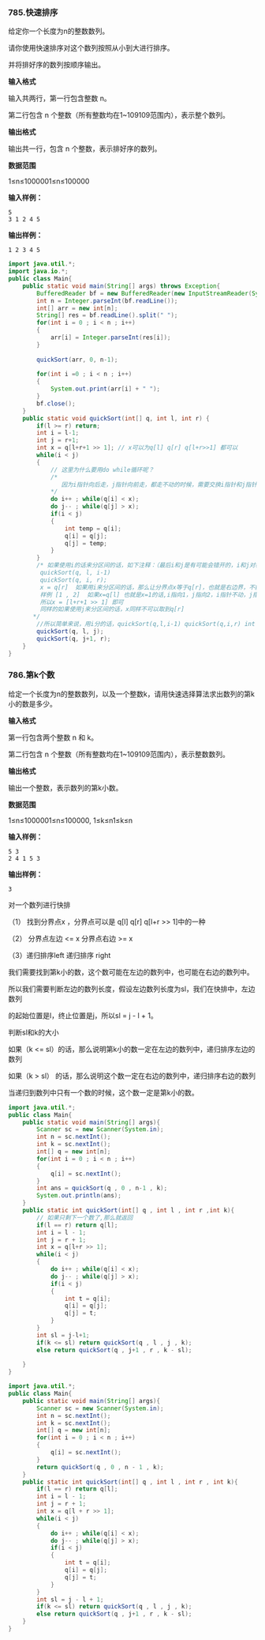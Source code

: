 

### 785.快速排序            

给定你一个长度为n的整数数列。

请你使用快速排序对这个数列按照从小到大进行排序。

并将排好序的数列按顺序输出。

**输入格式**

输入共两行，第一行包含整数 n。

第二行包含 n 个整数（所有整数均在1~109109范围内），表示整个数列。

**输出格式**

输出共一行，包含 n 个整数，表示排好序的数列。

**数据范围**

1≤n≤1000001≤n≤100000

**输入样例：**

```
5
3 1 2 4 5

```

**输出样例：**

```
1 2 3 4 5
```



```java
import java.util.*;
import java.io.*;
public class Main{
    public static void main(String[] args) throws Exception{
        BufferedReader bf = new BufferedReader(new InputStreamReader(System.in));
        int n = Integer.parseInt(bf.readLine());
        int[] arr = new int[n];
        String[] res = bf.readLine().split(" ");
        for(int i = 0 ; i < n ; i++)
        {
            arr[i] = Integer.parseInt(res[i]);
        }
        
        quickSort(arr, 0, n-1);
        
        for(int i =0 ; i < n ; i++)
        {
            System.out.print(arr[i] + " ");
        }
        bf.close();
    }
    public static void quickSort(int[] q, int l, int r) {
        if(l >= r) return;
        int i = l-1;
        int j = r+1;
        int x = q[l+r+1 >> 1]; // x可以为q[l] q[r] q[l+r>>1] 都可以
        while(i < j)
        {
            // 这里为什么要用do while循环呢？
            /*
               因为i指针向后走，j指针向前走，都走不动的时候，需要交换i指针和j指针，那么交换完还需要两个指针向前走一步，所以使用do while循环，先走再判断。
            */
            do i++ ; while(q[i] < x);
            do j-- ; while(q[j] > x);
            if(i < j)
            {
                int temp = q[i];
                q[i] = q[j];
                q[j] = temp;
            }
        }
        /* 如果使用i的话来分区间的话，如下注释：（最后i和j是有可能会错开的，i和j对称）
         quickSort(q, l, i-1)
         quickSort(q, i, r);
         x = q[r]  如果用i来分区间的话，那么让分界点x等于q[r]，也就是右边界，不能让x=q[l] 否则造成死循环
         样例 [1 , 2]  如果x=q[l] 也就是x=1的话,i指向1，j指向2，i指针不动，j指针符合dowihle条件向前移动到2，然后quickSort(q,0,-1)左侧循环结果，quickSort(q,0,1)所以会一直循环(0,1)，造成死循环
         所以x = [l+r+1 >> 1] 即可
         同样的如果使用j来分区间的话，x同样不可以取到q[r]
       */
        //所以简单来说，用i分的话，quickSort(q,l,i-1) quickSort(q,i,r) int x = q[r] 只需要改这三个地方即可。
        quickSort(q, l, j);
        quickSort(q, j+1, r);
    }
}
```

### 786.第k个数            

给定一个长度为n的整数数列，以及一个整数k，请用快速选择算法求出数列的第k小的数是多少。

**输入格式**

第一行包含两个整数 n 和 k。

第二行包含 n 个整数（所有整数均在1~109109范围内），表示整数数列。

**输出格式**

输出一个整数，表示数列的第k小数。

**数据范围**

1≤n≤1000001≤n≤100000,
1≤k≤n1≤k≤n

**输入样例：**

```
5 3
2 4 1 5 3

```

**输出样例：**

```
3
```



对一个数列进行快排

（1） 找到分界点x  ，分界点可以是 q[l] q[r] q[l+r >> 1]中的一种

（2） 分界点左边 <= x  分界点右边 >= x

（3）递归排序left  递归排序 right



我们需要找到第k小的数，这个数可能在左边的数列中，也可能在右边的数列中。

所以我们需要判断左边的数列长度，假设左边数列长度为sl，我们在快排中，左边数列

的起始位置是l，终止位置是j，所以sl = j - l + 1。

判断sl和k的大小

如果（k <= sl）的话，那么说明第k小的数一定在左边的数列中，递归排序左边的数列

如果（k > sl） 的话，那么说明这个数一定在右边的数列中，递归排序右边的数列

当递归到数列中只有一个数的时候，这个数一定是第k小的数。

```java
import java.util.*;
public class Main{
    public static void main(String[] args){
        Scanner sc = new Scanner(System.in);
        int n = sc.nextInt();
        int k = sc.nextInt();
        int[] q = new int[n];
        for(int i = 0 ; i < n ; i++)
        {
            q[i] = sc.nextInt();
        }
        int ans = quickSort(q , 0 , n-1 , k);
        System.out.println(ans);
    }
    public static int quickSort(int[] q , int l , int r ,int k){
        // 如果只剩下一个数了,那么就返回
        if(l == r) return q[l];
        int i = l - 1;
        int j = r + 1;
        int x = q[l+r >> 1];
        while(i < j)
        {
            do i++ ; while(q[i] < x);
            do j-- ; while(q[j] > x);
            if(i < j)
            {
                int t = q[i];
                q[i] = q[j];
                q[j] = t;
            }
        }
        int sl = j-l+1;
        if(k <= sl) return quickSort(q , l , j , k);
        else return quickSort(q , j+1 , r , k - sl);
        
    }
}
```

```java
import java.util.*;
public class Main{
    public static void main(String[] args){
        Scanner sc = new Scanner(System.in);
        int n = sc.nextInt();
        int k = sc.nextInt();
        int[] q = new int[n];
        for(int i = 0 ; i < n ; i++)
        {
            q[i] = sc.nextInt();
        }
        return quickSort(q , 0 , n - 1 , k);
    }
    public static int quickSort(int[] q , int l , int r , int k){
        if(l == r) return q[l];
        int i = l - 1;
        int j = r + 1;
        int x = q[l + r >> 1];
        while(i < j) 
        {
            do i++ ; while(q[i] < x);
            do j-- ; while(q[j] > x);
            if(i < j)
            {
                int t = q[i];
                q[i] = q[j];
                q[j] = t;
            }
        }
        int sl = j - l + 1;
        if(k <= sl) return quickSort(q , l , j , k);
        else return quickSort(q , j+1 , r , k - sl);
    }
}
```



